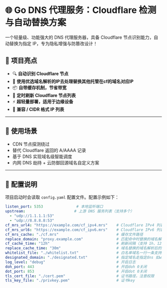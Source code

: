 # 🌐 Go DNS 代理服务：Cloudflare 检测与自动替换方案

一个轻量级、功能强大的 DNS 代理服务器，具备 Cloudflare 节点识别能力，自动替换为指定 IP，专为隐私增强与防篡改设计！

## 🚀 项目亮点

- 🔍 **自动识别 Cloudflare 节点**
- 🔁 **使用优选域名解析的IP去处理替换其他托管在cf的域名对应IP**
- 📦 **自带缓存机制，节省带宽**
- 🔄 **定时刷新 Cloudflare 节点列表**
- ⚡  **超轻量部署，适用于边缘设备**
- 📜 **兼容 / CIDR 格式 IP 列表**

---

## 🧠 使用场景

- CDN 节点探测绕过
- 替代 Cloudflare 返回的 A/AAAA 记录
- 基于 DNS 实现域名级智能调度
- 内网 DNS 劫持 + 云防御回源域名自定义方案

---

## 🔧 配置说明

项目启动时会读取 `config.yaml` 配置文件。配置示例如下：

```yaml
listen_port: 5353               # 本地监听端口
upstream:                      # 上游 DNS 服务列表（支持多个）
  - "udp://1.1.1.1:53"
  - "udp://8.8.8.8:53"
cf_mrs_url4: "https://example.com/cf_ipv4.mrs"    # Cloudflare IPv4 列表
cf_mrs_url6: "https://example.com/cf_ipv6.mrs"    # Cloudflare IPv6 列表
cf_mrs_cache: "./cf.mrs"                          # 缓存文件路径
replace_domain: "proxy.example.com"               # 匹配命中时替换的域名解析后的IP
cf_cache_time: "12h"                              # 刷新间隔（支持 1h、12h、24h 等）
replace_cache_time: "30m"                         # 域名替换的域名解析后的IP缓存时间，就不会重复询问上游了
whitelist_file: "./whitelist.txt"                 # 白名单域名一行一条支持通配符*.domain.*
designated_domain: "./designated.txt"             # 指定域名走指定dns 如wx 在旅游环境的时候dns解析不是最优IP，那么通配符*.xx.com 119.29.29.29 就可以解决这个问题
log_level: "debug"                                # 开启日志
doh_port: 443                                     # 开启doh 0关闭
dot_port: 853                                     # 开启dot 0关闭
tls_cert_file: "./cert.pem"                       # 证书路径，注意权限
tls_key_file: "./privkey.pem"                     # 证书key